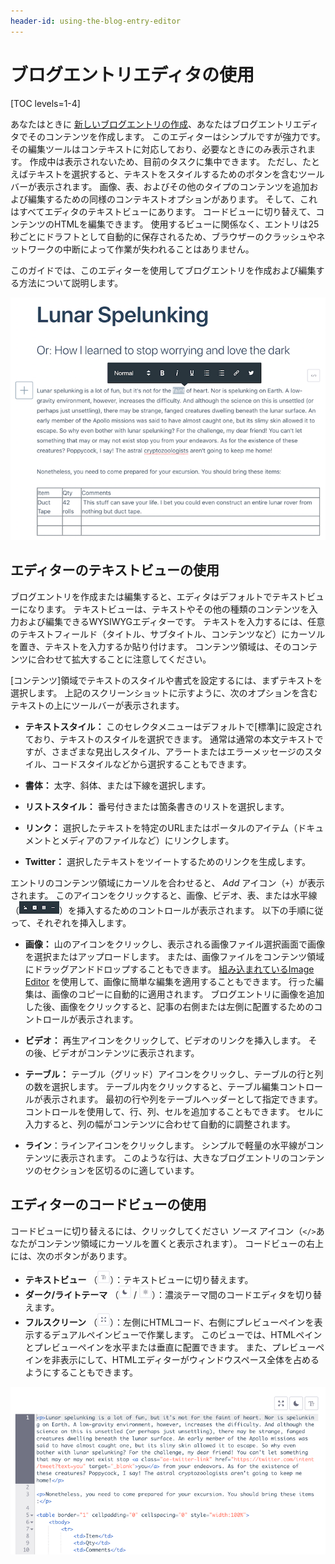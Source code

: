 ```yaml
---
header-id: using-the-blog-entry-editor
---
```


# ブログエントリエディタの使用

[TOC levels=1-4]

あなたはときに [新しいブログエントリの作成](/docs/7-1/user/-/knowledge_base/u/adding-blog-entries)、あなたはブログエントリエディタでそのコンテンツを作成します。 このエディターはシンプルですが強力です。 その編集ツールはコンテキストに対応しており、必要なときにのみ表示されます。 作成中は表示されないため、目前のタスクに集中できます。 ただし、たとえばテキストを選択すると、テキストをスタイルするためのボタンを含むツールバーが表示されます。 画像、表、およびその他のタイプのコンテンツを追加および編集するための同様のコンテキストオプションがあります。 そして、これはすべてエディタのテキストビューにあります。 コードビューに切り替えて、コンテンツのHTMLを編集できます。 使用するビューに関係なく、エントリは25秒ごとにドラフトとして自動的に保存されるため、ブラウザーのクラッシュやネットワークの中断によって作業が失われることはありません。

このガイドでは、このエディターを使用してブログエントリを作成および編集する方法について説明します。

![図1：このスクリーンショットは、ブログエントリエディターのコントロールの一部を示しています。](../../../../images/blogs-edit-entry.png)

## エディターのテキストビューの使用

ブログエントリを作成または編集すると、エディタはデフォルトでテキストビューになります。 テキストビューは、テキストやその他の種類のコンテンツを入力および編集できるWYSIWYGエディターです。 テキストを入力するには、任意のテキストフィールド（タイトル、サブタイトル、コンテンツなど）にカーソルを置き、テキストを入力するか貼り付けます。 コンテンツ領域は、そのコンテンツに合わせて拡大することに注意してください。

[コンテンツ]領域でテキストのスタイルや書式を設定するには、まずテキストを選択します。 上記のスクリーンショットに示すように、次のオプションを含むテキストの上にツールバーが表示されます。

  - **テキストスタイル：** このセレクタメニューはデフォルトで[標準]に設定されており、テキストのスタイルを選択できます。 通常は通常の本文テキストですが、さまざまな見出しスタイル、アラートまたはエラーメッセージのスタイル、コードスタイルなどから選択することもできます。

  - **書体：** 太字、斜体、または下線を選択します。

  - **リストスタイル：** 番号付きまたは箇条書きのリストを選択します。

  - **リンク：** 選択したテキストを特定のURLまたはポータルのアイテム（ドキュメントとメディアのファイルなど）にリンクします。

  - **Twitter：** 選択したテキストをツイートするためのリンクを生成します。

エントリのコンテンツ領域にカーソルを合わせると、 *Add* アイコン（`+`）が表示されます。 このアイコンをクリックすると、画像、ビデオ、表、または水平線（![Controls](../../../../images/icon-content-insert-controls.png)）を挿入するためのコントロールが表示されます。 以下の手順に従って、それぞれを挿入します。

  - **画像：** 山のアイコンをクリックし、表示される画像ファイル選択画面で画像を選択またはアップロードします。 または、画像ファイルをコンテンツ領域にドラッグアンドドロップすることもできます。 [組み込まれているImage Editor](/docs/7-1/user/-/knowledge_base/u/editing-images) を使用して、画像に簡単な編集を適用することもできます。 行った編集は、画像のコピーに自動的に適用されます。 ブログエントリに画像を追加した後、画像をクリックすると、記事の右側または左側に配置するためのコントロールが表示されます。

  - **ビデオ：** 再生アイコンをクリックして、ビデオのリンクを挿入します。 その後、ビデオがコンテンツに表示されます。

  - **テーブル：** テーブル（グリッド）アイコンをクリックし、テーブルの行と列の数を選択します。 テーブル内をクリックすると、テーブル編集コントロールが表示されます。 最初の行や列をテーブルヘッダーとして指定できます。 コントロールを使用して、行、列、セルを追加することもできます。 セルに入力すると、列の幅がコンテンツに合わせて自動的に調整されます。

  - **ライン**：ラインアイコンをクリックします。 シンプルで軽量の水平線がコンテンツに表示されます。 このような行は、大きなブログエントリのコンテンツのセクションを区切るのに適しています。

## エディターのコードビューの使用

コードビューに切り替えるには、クリックしてください *ソース* アイコン（`</>`あなたがコンテンツ領域にカーソルを置くと表示されます）。 コードビューの右上には、次のボタンがあります。

  - **テキストビュー** （![Text](../../../../images/icon-text.png)）：テキストビューに切り替えます。
  - **ダーク/ライトテーマ** （![Dark Theme](../../../../images/icon-dark-theme.png) / ![Light Theme](../../../../images/icon-light-theme.png)）：濃淡テーマ間のコードエディタを切り替えます。
  - **フルスクリーン** （![Fullscreen](../../../../images/icon-enlarge.png)）：左側にHTMLコード、右側にプレビューペインを表示するデュアルペインビューで作業します。 このビューでは、HTMLペインとプレビューペインを水平または垂直に配置できます。 また、プレビューペインを非表示にして、HTMLエディターがウィンドウスペース全体を占めるようにすることもできます。

![図2：コードビューで編集すると、ブログエントリの基になるHTMLを操作できます。](../../../../images/blogs-code-view.png)
